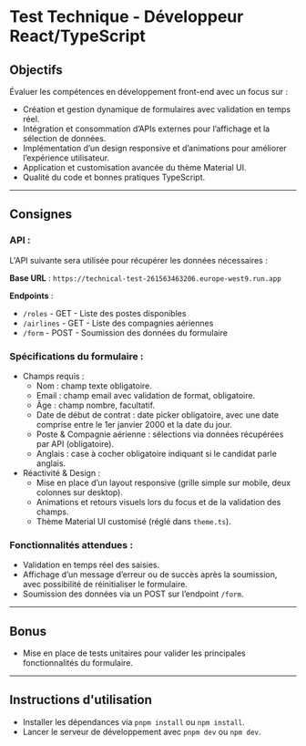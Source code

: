 # Test Technique - Développeur React/TypeScript

## Objectifs
Évaluer les compétences en développement front-end avec un focus sur :
- Création et gestion dynamique de formulaires avec validation en temps réel.
- Intégration et consommation d’APIs externes pour l’affichage et la sélection de données.
- Implémentation d’un design responsive et d’animations pour améliorer l’expérience utilisateur.
- Application et customisation avancée du thème Material UI.
- Qualité du code et bonnes pratiques TypeScript.

--- 

## Consignes

### API :
L'API suivante sera utilisée pour récupérer les données nécessaires :

**Base URL** : `https://technical-test-261563463206.europe-west9.run.app`

**Endpoints** :
- `/roles` - GET - Liste des postes disponibles
- `/airlines` - GET - Liste des compagnies aériennes
- `/form` - POST - Soumission des données du formulaire

### Spécifications du formulaire :
- Champs requis :
  - Nom : champ texte obligatoire.
  - Email : champ email avec validation de format, obligatoire.
  - Âge : champ nombre, facultatif.
  - Date de début de contrat : date picker obligatoire, avec une date comprise entre le 1er janvier 2000 et la date du jour.
  - Poste & Compagnie aérienne : sélections via données récupérées par API (obligatoire).
  - Anglais : case à cocher obligatoire indiquant si le candidat parle anglais.
- Réactivité & Design :
  - Mise en place d’un layout responsive (grille simple sur mobile, deux colonnes sur desktop).
  - Animations et retours visuels lors du focus et de la validation des champs.
  - Thème Material UI customisé (réglé dans `theme.ts`).

### Fonctionnalités attendues :
- Validation en temps réel des saisies.
- Affichage d’un message d’erreur ou de succès après la soumission, avec possibilité de réinitialiser le formulaire.
- Soumission des données via un POST sur l’endpoint `/form`.

---

## Bonus
- Mise en place de tests unitaires pour valider les principales fonctionnalités du formulaire.

---

## Instructions d'utilisation
- Installer les dépendances via `pnpm install` ou `npm install`.
- Lancer le serveur de développement avec `pnpm dev` ou `npm dev`.
